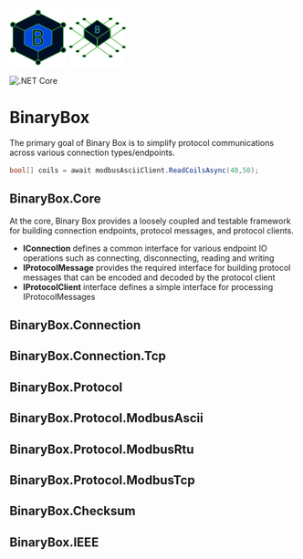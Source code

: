 <img src="BinaryBox.svg" height="100" > <img src="BinaryBox2.svg" height="100" > 

![.NET Core](https://github.com/seanalford/BinaryBox/workflows/.NET%20Core/badge.svg)

# BinaryBox 

The primary goal of Binary Box is to simplify protocol communications across various connection types/endpoints.  

```csharp
bool[] coils = await modbusAsciiClient.ReadCoilsAsync(40,50);
```


## BinaryBox.Core

At the core, Binary Box provides a loosely coupled and testable framework for building connection endpoints, protocol messages, and protocol clients.
-	**IConnection** defines a common interface for various endpoint IO operations such as connecting, disconnecting, reading and writing
-	**IProtocolMessage** provides the required interface for building protocol messages that can be encoded and decoded by the protocol client
-	**IProtocolClient** interface defines a simple interface for processing IProtocolMessages

## BinaryBox.Connection

## BinaryBox.Connection.Tcp

## BinaryBox.Protocol

## BinaryBox.Protocol.ModbusAscii

## BinaryBox.Protocol.ModbusRtu

## BinaryBox.Protocol.ModbusTcp

## BinaryBox.Checksum

## BinaryBox.IEEE
